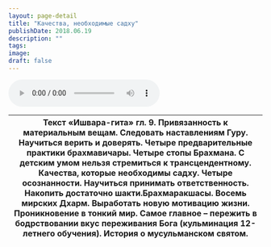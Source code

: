 ```yaml
---
layout: page-detail
title: "Качества, необходимые садху"
publishDate: 2018.06.19
description: ""
tags:
image:
draft: false
---
```


<audio title="2018.06.19 - Качества, необходимые садху.mp3" src="https://filer-api.advayta.org/v1.0/public/files/75408" controls=""></audio>

| Текст «Ишвара-гита» гл. 9\. Привязанность к материальным вещам. Следовать наставлениям Гуру.  Научиться верить и доверять. Четыре предварительные практики брахмавичары.  Четыре стопы Брахмана. С детским умом нельзя стремиться к трансцендентному. Качества, которые необходимы садху. Четыре осознанности. Научиться принимать ответственность. Накопить достаточно шакти.Брахмаракшасы. Восемь мирских Дхарм. Выработать новую мотивацию жизни.  Проникновение в тонкий мир. Самое главное – пережить в бодрствовании вкус переживания Бога  (кульминация 12-летнего обучения). История о мусульманском святом. |
| -------------------------------------------------------------------------------------------------------------------------------------------------------------------------------------------------------------------------------------------------------------------------------------------------------------------------------------------------------------------------------------------------------------------------------------------------------------------------------------------------------------------------------------------------------------------------------------------------------------------- |

  
